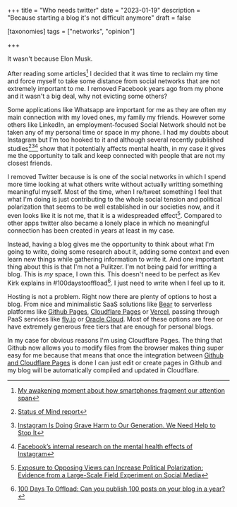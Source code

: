 +++
title = "Who needs twitter"
date = "2023-01-19"
description = "Because starting a blog it's not difficult anymore"
draft = false

[taxonomies]
tags = ["networks", "opinion"]

+++

It wasn't because Elon Musk. 

After reading some articles[^1] I decided that it was time to reclaim my time and force myself to take some distance from social networks that are not extremely important to me. I removed Facebook years ago from my phone and it wasn't a big deal, why not evicting some others? 

Some applications like Whatsapp are important for me as they are often my main connection with my loved ones, my family my friends. However some others like LinkedIn, an employment-focused Social Network should not be taken any of my personal time or space in my phone. I had my doubts about Instagram but I'm too hooked to it and although several recently published studies[^2][^3][^4] show that it potentially affects mental health, in my case it gives me the opportunity to talk and keep connected with people that are not my closest friends.

I removed Twitter because is is one of the social networks in which I spend more time looking at what others write without actually writting something meaningful myself. Most of the time, when I re/tweet something I feel that what I'm doing is just contributing to the whole social tension and political polarization that seems to be well established in our societies now, and it even looks like it is not me, that it is a widespreaded effect[^5]. Compared to other apps twitter also became a lonely place in which no meaningful connection has been created in years at least in my case.

Instead, having a blog gives me the opportunity to think about what I'm going to write, doing some research about it, adding some context and even learn new things while gathering information to write it. And one important thing about this is that I'm not a Pulitzer. I'm not being paid for writting a blog. This is _my_ space, I own this. This doesn't need to be perfect as Kev Kirk explains in #100daystooffload[^6]. I just need to write when I feel up to it.

Hosting is not a problem. Right now there are plenty of options to host a blog. From nice and minimalistic SaaS solutions like [Bear](https://bearblog.dev/) to serverless platforms like [Github Pages](https://pages.github.com/), [Cloudflare Pages](https://pages.cloudflare.com/) or [Vercel](https://vercel.com/pricing), passing through PaaS services like [fly.io](https://fly.io/) or [Oracle Cloud](https://www.oracle.com/uk/cloud/free/). Most of these options are free or have extremely generous free tiers that are enough for personal blogs.

In my case for obvious reasons I'm using Cloudflare Pages. The thing that Github now allows you to modify files from the browser makes thing super easy for me because that means that once the integration between [Github and Cloudflare Pages](https://developers.cloudflare.com/pages/framework-guides/deploy-a-zola-site/) is done I can just edit or create pages in Github and my blog will be automatically compiled and updated in Cloudflare.

[^1]: [My awakening moment about how smartphones fragment our attention span](https://idratherbewriting.com/blog/awakening-moment-to-how-smartphones-fragment-our-attention/)

[^2]: [Status of Mind report](https://www.rsph.org.uk/our-work/campaigns/status-of-mind.html)

[^3]: [Instagram Is Doing Grave Harm to Our Generation. We Need Help to Stop It](https://time.com/6100182/instagram-generation-z-mental-health/)

[^4]: [Facebook’s internal research on the mental health effects of Instagram](https://www.theverge.com/2021/9/29/22701445/facebook-instagram-mental-health-research-pdfs-documents)

[^5]: [Exposure to Opposing Views can Increase Political Polarization: Evidence from a Large-Scale Field Experiment on Social Media](https://osf.io/preprints/socarxiv/4ygux/)

[^6]: [100 Days To Offload: Can you publish 100 posts on your blog in a year?](https://100daystooffload.com/)

